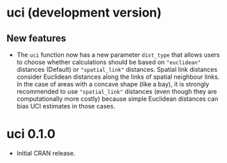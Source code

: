 # uci (development version)

## New features

- The `uci` function now has a new parameter `dist_type` that allows users to choose  whether calculations should be based on `"euclidean"` distances (Default) or `"spatial_link"` distances. Spatial link distances consider Euclidean distances along the links of spatial neighbour links. In the case of areas with a concave shape (like a bay), it is strongly recommended to use `"spatial_link"` distances (even though they are computationally more costly) because simple Euclidean distances can bias UCI estimates in those cases.

# uci 0.1.0

- Initial CRAN release.
